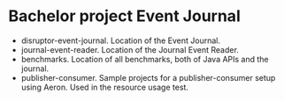# Bachelor project Event Journal

 * disruptor-event-journal. Location of the Event Journal.
 * journal-event-reader. Location of the Journal Event Reader.
 * benchmarks. Location of all benchmarks, both of Java APIs and the journal.
 * publisher-consumer. Sample projects for a publisher-consumer setup using Aeron. Used in the resource usage test.
